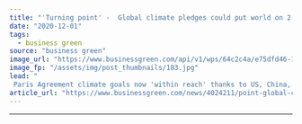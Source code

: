 ```yaml
---
title: "'Turning point' -  Global climate pledges could put world on 2.1C warming pathway, analysis suggests"
date: "2020-12-01"
tags: 
  - business green
source: "business green"
image_url: "https://www.businessgreen.com/api/v1/wps/64c2c4a/e75dfd46-1b37-4f14-93dd-20672d557603/5/iw-climate-change-renewable-017-185x114.jpg"
image_fp: "/assets/img/post_thumbnails/183.jpg"
lead: "
 Paris Agreement climate goals now 'within reach' thanks to US, China, Japan, and South Korea joining net zero club, Climate Action Tracker estimates ..."
article_url: "https://www.businessgreen.com/news/4024211/point-global-climate-pledges-world-1c-warming-pathway-analysis-suggests"
---
```


---
